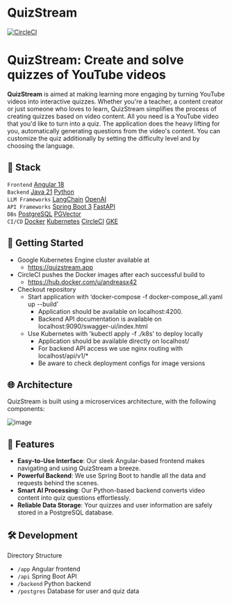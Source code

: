 # QuizStream

[![CircleCI](https://dl.circleci.com/status-badge/img/circleci/6FfqBzs4fBDyTPvBNqnq5x/8HU8omXUEUaEgrpWMj271K/tree/main.svg?style=shield&circle-token=545d0058e25f4566f54a9282ef976f6a8a77b327)](https://app.circleci.com/pipelines/circleci/6FfqBzs4fBDyTPvBNqnq5x/WCAab585ez56Du7MgmTwE1)

# QuizStream: Create and solve quizzes of YouTube videos

**QuizStream** is aimed at making learning more engaging by turning YouTube videos into interactive quizzes. Whether you're a teacher, a content creator or just someone who loves to learn, QuizStream simplifies the process of creating quizzes based on video content. All you need is a YouTube video that you'd like to turn into a quiz. The application does the heavy lifting for you, automatically generating questions from the video's content. You can customize the quiz additionally by setting the difficulty level and by choosing the language.


## 📖 Stack

`Frontend` [Angular 18](https://angular.dev/)\
`Backend` [Java 21](https://openjdk.org/) [Python](https://www.python.org/)\
`LLM Frameworks` [LangChain](https://www.langchain.com/) [OpenAI](https://www.openai.com/) \
`API Frameworks` [Spring Boot 3](https://spring.io/projects/spring-boot) [FastAPI](https://fastapi.tiangolo.com/)\
`DBs` [PostgreSQL](https://www.postgresql.org/) [PGVector](https://github.com/pgvector/pgvector)\
`CI/CD` [Docker](https://www.docker.com/) [Kubernetes](https://kubernetes.io/) [CircleCI](https://circleci.com/) [GKE](https://cloud.google.com/kubernetes-engine)


## 🚀 Getting Started

- Google Kubernetes Engine cluster available at
  - https://quizstream.app
- CircleCI pushes the Docker images after each successful build to
  - https://hub.docker.com/u/andreasx42
- Checkout repository
  - Start application with ‘docker-compose -f docker-compose_all.yaml up --build’
    - Application should be available on localhost:4200.
    - Backend API documentation is available on localhost:9090/swagger-ui/index.html
  - Use Kubernetes with 'kubectl apply -f ./k8s' to deploy locally
    - Application should be available directly on localhost/
    - For backend API access we use nginx routing with localhost/api/v1/\*
    - Be aware to check deployment configs for image versions
   

## 🌐 Architecture

QuizStream is built using a microservices architecture, with the following components:

![image](https://github.com/user-attachments/assets/4229711d-6c7e-4d4f-998f-f030483a5bcb)


## 🌟 Features

- **Easy-to-Use Interface**: Our sleek Angular-based frontend makes navigating and using QuizStream a breeze.
- **Powerful Backend**: We use Spring Boot to handle all the data and requests behind the scenes.
- **Smart AI Processing**: Our Python-based backend converts video content into quiz questions effortlessly.
- **Reliable Data Storage**: Your quizzes and user information are safely stored in a PostgreSQL database. 


## 🛠️ Development

Directory Structure

- `/app` Angular frontend
- `/api` Spring Boot API
- `/backend` Python backend
- `/postgres` Database for user and quiz data
